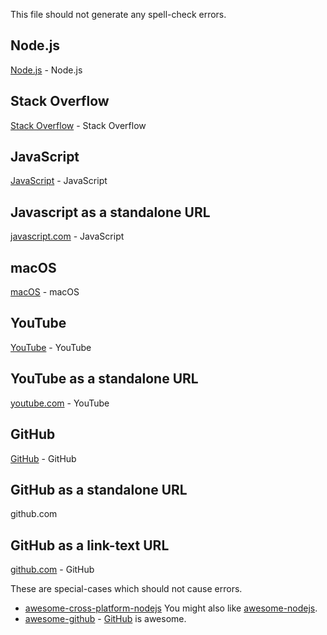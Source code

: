 This file should not generate any spell-check errors.

## Node.js

[Node.js](https://nodejs.com) - Node.js

## Stack Overflow

[Stack Overflow](https://stackoverflow.com) - Stack Overflow

## JavaScript

[JavaScript](https://javascript.com) - JavaScript

## Javascript as a standalone URL

[javascript.com](https://javascript.com) - JavaScript

## macOS

[macOS](https://macos.com) - macOS

## YouTube

[YouTube](https://youtube.com) - YouTube

## YouTube as a standalone URL

[youtube.com](https://youtube.com) - YouTube

## GitHub

[GitHub](https://github.com) - GitHub

## GitHub as a standalone URL

github.com

## GitHub as a link-text URL

[github.com](https://github.com) - GitHub

These are special-cases which should not cause errors.

- [awesome-cross-platform-nodejs](https://github.com/bcoe/awesome-cross-platform-nodejs)
You might also like [awesome-nodejs](https://github.com/sindresorhus/awesome-nodejs).
- [awesome-github](https://github.com/phillipadsmith/awesome-github) -
[GitHub]( https://github.com) is awesome.
